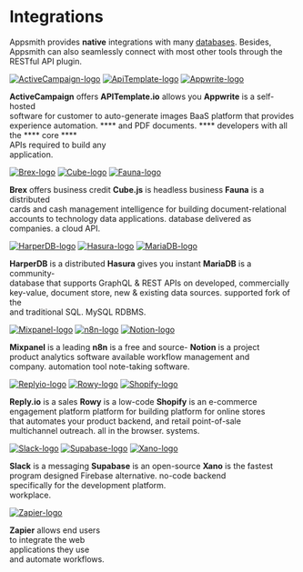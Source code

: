 # Integrations

Appsmith provides **native** integrations with many [databases](../reference/datasources/). Besides, Appsmith can also seamlessly connect with most other tools through the RESTful API plugin.&#x20;



&#x20;        [![ActiveCampaign-logo](https://ik.imagekit.io/iyat1fg3juj/Tools\_Logo/activecampaign.logo\_QngbSl8MB.jpeg?ik-sdk-version=javascript-1.4.3\&updatedAt=1657141010037)](https://www.appsmith.com/blog/connecting-mixpanel-reply-io-and-activecampaign-using-appsmith-to-engage-with-your-users)                                 [![ApiTemplate-logo](https://ik.imagekit.io/iyat1fg3juj/Tools\_Logo/apitemplate-logo\_VM7Vvz-7f.png?ik-sdk-version=javascript-1.4.3\&updatedAt=1657140480843)](https://www.appsmith.com/blog/build-a-tool-to-generate-pdf-files-with-apitemplate-and-n8n)                                      [![Appwrite-logo](https://ik.imagekit.io/iyat1fg3juj/Tools\_Logo/appwrite-logo\_DGkbk\_MxO.png?ik-sdk-version=javascript-1.4.3\&updatedAt=1657141687340)](https://www.youtube.com/watch?v=uENmCvSusMI)

**ActiveCampaign** offers                **APITemplate.io** allows you               **Appwrite** is a self-hosted \
software for customer                   to auto-generate images                  BaaS platform that provides\
experience automation.                     ****                     and PDF documents.                             ****                             developers with all the **** core                                                                              ****                                                                              \
&#x20;                                                                                                                   APIs required to build any                            \
&#x20;                                                                                                                   application.

&#x20;         [![Brex-logo](https://ik.imagekit.io/iyat1fg3juj/Tools\_Logo/brex-logo\_CNZYG94J4.png?ik-sdk-version=javascript-1.4.3\&updatedAt=1657141010800)](https://www.youtube.com/watch?v=3WSLex6f3yM)                                [![Cube-logo](https://ik.imagekit.io/iyat1fg3juj/Tools\_Logo/cube-logo\_S50\_\_hLNq.jpeg?ik-sdk-version=javascript-1.4.3\&updatedAt=1657141011035)](https://www.appsmith.com/blog/building-an-appsmith-dashboard-with-cube)                                   [![Fauna-logo](https://ik.imagekit.io/iyat1fg3juj/Tools\_Logo/fauna-logo\_jSlqC25LH.jpeg?ik-sdk-version=javascript-1.4.3\&updatedAt=1657141011288)](https://www.youtube.com/watch?v=RQraazjdcac)

**Brex** offers business credit         **Cube.js** is headless business              **Fauna** is a distributed \
cards and cash management      intelligence for building                       document-relational\
accounts to technology               data applications.                                database delivered as\
companies.                                                                                                 a cloud API.\
&#x20;                                                  &#x20;

&#x20;        [![HarperDB-logo](https://ik.imagekit.io/iyat1fg3juj/Tools\_Logo/HarperDB-Logo\_GLE5XlPJ6.png?ik-sdk-version=javascript-1.4.3\&updatedAt=1657141011832)](https://www.appsmith.com/blog/building-an-inventory-management-tool-using-harperdb)                               [![Hasura-logo](https://ik.imagekit.io/iyat1fg3juj/Tools\_Logo/hasura-logo\_T6L3JlHSt.png?ik-sdk-version=javascript-1.4.3\&updatedAt=1657171687664)](https://www.appsmith.com/blog/e-commerce-order-management-dashboard-with-hasura-and-graphql)                                    [![MariaDB-logo](https://ik.imagekit.io/iyat1fg3juj/Tools\_Logo/MariaDB-logo\_kP1myud8\_.png?ik-sdk-version=javascript-1.4.3\&updatedAt=1657171459342)](https://www.youtube.com/watch?v=2DfCLf5ELN8)                                       &#x20;

**HarperDB** is a distributed          **Hasura** gives you instant                   **MariaDB** is a community-\
database that supports             GraphQL & REST APIs on                    developed, commercially\
key-value, document store,       new & existing data sources.             supported fork of the \
and traditional SQL.                                                                                 MySQL RDBMS.



&#x20;       [![Mixpanel-logo](https://ik.imagekit.io/iyat1fg3juj/Tools\_Logo/mixpanel-logo\_nLTAstL7N.jpeg?ik-sdk-version=javascript-1.4.3\&updatedAt=1657141012218)](https://www.appsmith.com/blog/connecting-mixpanel-reply-io-and-activecampaign-using-appsmith-to-engage-with-your-users)                               [![n8n-logo](https://ik.imagekit.io/iyat1fg3juj/Tools\_Logo/n8n-logo\_8BFnDWE3s.png?ik-sdk-version=javascript-1.4.3\&updatedAt=1657141012500)](https://www.appsmith.com/blog/building-an-employee-survey-dashboard-with-supabase-and-n8n)                                    [![Notion-logo](https://ik.imagekit.io/iyat1fg3juj/Tools\_Logo/notion-logo\_nw3DY5mWz.png?ik-sdk-version=javascript-1.4.3\&updatedAt=1657141012695)](https://www.appsmith.com/blog/using-the-notion-api-to-build-a-content-management-system)

**Mixpanel** is a leading                  **n8n** is a free and source-                 **Notion** is a project\
product analytics software         available workflow                             management and\
company.                                      automation tool                                 note-taking software.



&#x20;     [![Replyio-logo](https://ik.imagekit.io/iyat1fg3juj/Tools\_Logo/replyto-logo\_6yaZHFIeU.jpeg?ik-sdk-version=javascript-1.4.3\&updatedAt=1657141012912)](https://www.appsmith.com/blog/connecting-mixpanel-reply-io-and-activecampaign-using-appsmith-to-engage-with-your-users)                               [![Rowy-logo](https://ik.imagekit.io/iyat1fg3juj/Tools\_Logo/rowy-logo\_pkqwXawrdl.png?ik-sdk-version=javascript-1.4.3\&updatedAt=1657141013188)](https://www.youtube.com/watch?v=m-vSQRrar8A)                                     [![Shopify-logo](https://ik.imagekit.io/iyat1fg3juj/Tools\_Logo/shopify-logo\_3YbQ78SX7.png?ik-sdk-version=javascript-1.4.3\&updatedAt=1657173383886)](https://www.appsmith.com/blog/building-a-shopify-admin-panel-a-step-by-step-guide)

**Reply.io** is a sales                       **Rowy** is a low-code                         **Shopify** is an e-commerce\
engagement platform                 platform for building                        platform for online stores\
that automates                            your product backend,                    and retail point-of-sale\
multichannel outreach.               all in the browser.                             systems.



&#x20;     [![Slack-logo](https://ik.imagekit.io/iyat1fg3juj/Tools\_Logo/6295f70c6489fbf1ba9f1da9\_6911160\_1VQY3Kyq6.png?ik-sdk-version=javascript-1.4.3\&updatedAt=1657141010013)](https://www.appsmith.com/blog/building-a-daily-standup-application-in-30-minutes)                                [![Supabase-logo](https://ik.imagekit.io/iyat1fg3juj/Tools\_Logo/supabase-logo\_JCWmwonfL.png?ik-sdk-version=javascript-1.4.3\&updatedAt=1657141013675)](https://www.appsmith.com/blog/build-an-equipment-checkout-app-for-the-admin-team-at-your-company)                                    [![Xano-logo](https://ik.imagekit.io/iyat1fg3juj/Tools\_Logo/xano-logo\_nnco8rx\_b.png?ik-sdk-version=javascript-1.4.3\&updatedAt=1657141013948)](https://www.appsmith.com/blog/adding-social-authentication-for-your-internal-applications-without-writing-any-code)

**Slack** is a messaging                 **Supabase** is an open-source           **Xano** is the fastest\
program designed                      Firebase alternative.                         no-code backend\
specifically for the                                                                                 development platform. \
workplace.



&#x20;      [![Zapier-logo](https://ik.imagekit.io/iyat1fg3juj/Tools\_Logo/zapier-logo\_odZ9wZQ3vY.jpeg?ik-sdk-version=javascript-1.4.3\&updatedAt=1657141014171)](https://www.appsmith.com/blog/want-to-automate-your-apps-use-zapier-to-connect-specialized-platforms)

**Zapier** allows end users \
to integrate the web \
applications they use \
and automate workflows.



